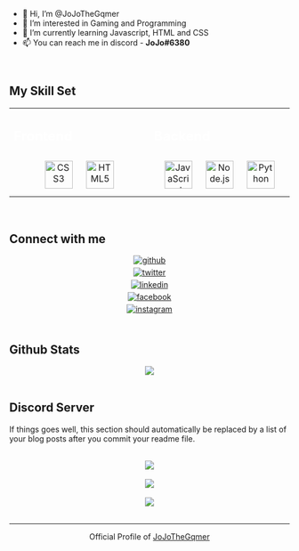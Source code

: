 - 👋 Hi, I’m @JoJoTheGqmer
- 👀 I’m interested in Gaming and Programming
- 📖 I’m currently learning Javascript, HTML and CSS
- 📫 You can reach me in discord - **JoJo#6380**

<!---
JoJoTheGqmer/JoJoTheGqmer is a ✨ special ✨ repository because its `README.md` (this file) appears on your GitHub profile.
You can click the Preview link to take a look at your changes.
--->
  

<br/>  

<Html><Body style="background-color:black color:white"></Body></Html>


## My Skill Set  
<table><tr><td valign="top" width="33%">



<h2 style="color:white"> Frontend </h2>
<div align="center">  
<img style="margin: 10px" src="https://profilinator.rishav.dev/skills-assets/css3-original-wordmark.svg" alt="CSS3" height="50" />  
<img style="margin: 10px" src="https://profilinator.rishav.dev/skills-assets/html5-original-wordmark.svg" alt="HTML5" height="50" />
</div>

</td><td valign="top" width="33%">



<h2 style="color:white"> Backend </h2>  
<div align="center">
<img style="margin: 10px" src="https://profilinator.rishav.dev/skills-assets/javascript-original.svg" alt="JavaScript" height="50" />  
<img style="margin: 10px" src="https://profilinator.rishav.dev/skills-assets/nodejs-original-wordmark.svg" alt="Node.js" height="50" />
<img style="margin: 10px" src="https://profilinator.rishav.dev/skills-assets/python-original.svg" alt="Python" height="50" />  
</div>


</td></tr></table>  

<br/>  


## Connect with me
<div align="center">
<a href="https://github.com/JoJoTheGqmer">
<img src="https://img.shields.io/badge/github-%2324292e.svg?&style=for-the-badge&logo=github&logoColor=white" alt=github style="margin-bottom: 5px;"/>
</a></div>
<div align="center">
<a href="https://twitter.com/JoJoTheGqmer">
<img src="https://img.shields.io/badge/twitter-%2300acee.svg?&style=for-the-badge&logo=twitter&logoColor=white" alt=twitter style="margin-bottom: 5px;"/>
</a></div>
<div align="center">
<a href="https://linkedin.com/JoJoTheGqmer">
<img src="https://img.shields.io/badge/linkedin-%231E77B5.svg?&style=for-the-badge&logo=linkedin&logoColor=white" alt=linkedin style="margin-bottom: 5px;"/>
</a></div>
<div align="center">
<a href="https://www.facebook.com/JoJoTheGqmer">
<img src="https://img.shields.io/badge/facebook-%232E87FB.svg?&style=for-the-badge&logo=facebook&logoColor=white" alt=facebook style="margin-bottom: 5px;"/>
</a></div>
<div align="center">
<a href="https://instagram.com/JoJoTheGqmer">
<img src="https://img.shields.io/badge/instagram-%23000000.svg?&style=for-the-badge&logo=instagram&logoColor=white" alt=instagram style="margin-bottom: 5px;"/>
</a></div>
  

<br/>  


## Github Stats  
<div align="center"><img src="https://github-readme-stats.vercel.app/api?username=JoJoTheGqmer&show_icons=true&count_private=true&hide_border=true" align="center" /></div>  

<br/>  


## Discord Server
<!-- BLOG-POST-LIST:START -->  
If things goes well, this section should automatically be replaced by a list of your blog posts after you commit your readme file. 
<!-- BLOG-POST-LIST:END -->  

<br/>  

<div align="center"> <a href="https://dsc.gg/jojosgaming" target="_blank"> <img src="https://media.discordapp.net/attachments/851384031856820228/977822894740619354/Invited_to_join_JoJos_Gaming.jpg" />
</a></div>  

<br/>  

<div align="center"> <a href="https://github.com/JoJoTheGqmer" target="_blank">
<img src="https://komarev.com/ghpvc/?username=JoJoTheGqmer&&style=flat-square" align="center" />
</a></div>  
  

<br/>  

<div align="center">
            <a href="https://www.patreon.com/JoJoTheGqmer" target="_blank" style="display: inline-block;">
                <img
                    src="https://media.discordapp.net/attachments/851384031856820228/977825318800879626/Buy_me_a_Tesla_3.jpg" 
                    align="center"
                />
            </a></div>
<br />

----
<div align="center">Official Profile of <a href="https://dsc.gg/jojosgaming" target="_blank">JoJoTheGqmer</a></div>
